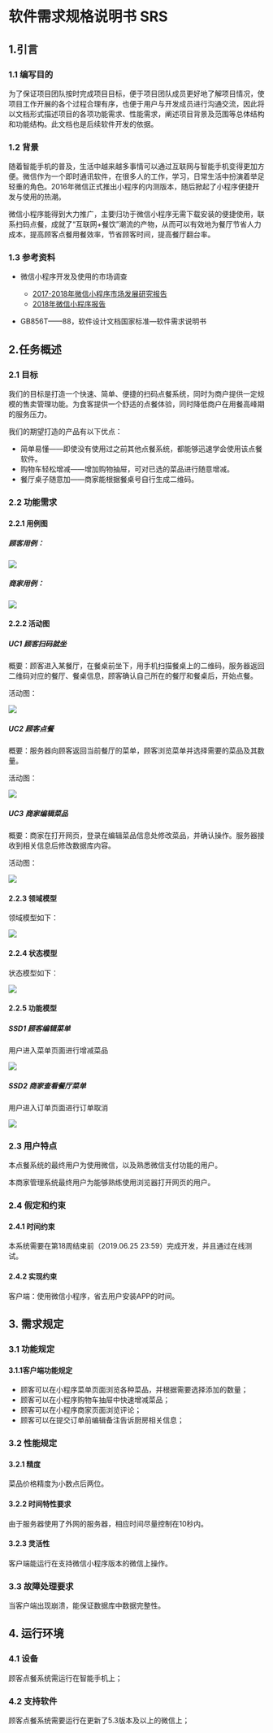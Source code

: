# 软件需求规格说明书 SRS

## 1.引言

### 1.1 编写目的

为了保证项目团队按时完成项目目标，便于项目团队成员更好地了解项目情况，使项目工作开展的各个过程合理有序，也便于用户与开发成员进行沟通交流，因此将以文档形式描述项目的各项功能需求、性能需求，阐述项目背景及范围等总体结构和功能结构。此文档也是后续软件开发的依据。

### 1.2 背景

随着智能手机的普及，生活中越来越多事情可以通过互联网与智能手机变得更加方便。微信作为一个即时通讯软件，在很多人的工作，学习，日常生活中扮演着举足轻重的角色。2016年微信正式推出小程序的内测版本，随后掀起了小程序便捷开发与使用的热潮。

微信小程序能得到大力推广，主要归功于微信小程序无需下载安装的便捷使用，联系扫码点餐，成就了“互联网+餐饮”潮流的产物，从而可以有效地为餐厅节省人力成本，提高顾客点餐用餐效率，节省顾客时间，提高餐厅翻台率。 

### 1.3 参考资料

- 微信小程序开发及使用的市场调查
  - [2017-2018年微信小程序市场发展研究报告](http://co-image.qichacha.com/upload/chacha/att/20180130/1517306145864730.pdf)
  - [2018年微信小程序报告](https://36kr.com/p/5116573.html)

- GB856T——88，软件设计文档国家标准—软件需求说明书

## 2.任务概述

### 2.1 目标

我们的目标是打造一个快速、简单、便捷的扫码点餐系统，同时为商户提供一定规模的售卖管理功能。为食客提供一个舒适的点餐体验，同时降低商户在用餐高峰期的服务压力。 

我们的期望打造的产品有以下优点：

- 简单易懂——即使没有使用过之前其他点餐系统，都能够迅速学会使用该点餐软件。
- 购物车轻松增减——增加购物抽屉，可对已选的菜品进行随意增减。
- 餐厅桌子随意加——商家能根据餐桌号自行生成二维码。

### 2.2 功能需求

#### 2.2.1 用例图

##### 顾客用例：

![](https://github.com/ChickenDinner8/SDP-document/blob/master/Assets/SRS/customer-usecase.png?raw=true)

##### 商家用例：

![](https://github.com/ChickenDinner8/SDP-document/blob/master/Assets/SRS/merchant-usecase.png?raw=true)

#### 2.2.2 活动图

##### UC1 顾客扫码就坐

概要：顾客进入某餐厅，在餐桌前坐下，用手机扫描餐桌上的二维码，服务器返回二维码对应的餐厅、餐桌信息，顾客确认自己所在的餐厅和餐桌后，开始点餐。

活动图：

![](https://github.com/ChickenDinner8/ChickenDinner8.github.io/blob/master/public/img/Nick/activity1.png?raw=true)

##### UC2 顾客点餐

概要：服务器向顾客返回当前餐厅的菜单，顾客浏览菜单并选择需要的菜品及其数量。 

活动图：

![](https://github.com/ChickenDinner8/ChickenDinner8.github.io/blob/master/public/img/Nick/activity2.png?raw=true)

##### UC3 商家编辑菜品

概要：商家在打开网页，登录在编辑菜品信息处修改菜品，并确认操作。服务器接收到相关信息后修改数据库内容。 

活动图：

![](https://github.com/ChickenDinner8/ChickenDinner8.github.io/blob/master/public/img/Nick/activity3.png?raw=true)

#### 2.2.3 领域模型

领域模型如下：

![](https://github.com/ChickenDinner8/ChickenDinner8.github.io/blob/master/public/img/DomainModel/domain%20model.png?raw=true)

#### 2.2.4 状态模型

状态模型如下：

![](https://github.com/ChickenDinner8/ChickenDinner8.github.io/blob/master/public/img/StateModel/state-model.png?raw=true)

#### 2.2.5 功能模型

##### SSD1 顾客编辑菜单 

用户进入菜单页面进行增减菜品

![](https://raw.githubusercontent.com/ChickenDinner8/ChickenDinner8.github.io/master/public/img/Rayman/SSD1.png)

##### SSD2 商家查看餐厅菜单 

用户进入订单页面进行订单取消

![](https://github.com/ChickenDinner8/ChickenDinner8.github.io/blob/master/public/img/Yang/Eat%E7%82%B9%E7%82%B9%E7%B3%BB%E7%BB%9F%E9%A1%BA%E5%BA%8F%E5%9B%BE.png?raw=true)

### 2.3 用户特点

本点餐系统的最终用户为使用微信，以及熟悉微信支付功能的用户。

本商家管理系统最终用户为能够熟练使用浏览器打开网页的用户。

### 2.4 假定和约束

#### 2.4.1 时间约束

本系统需要在第18周结束前（2019.06.25 23:59）完成开发，并且通过在线测试。

#### 2.4.2 实现约束

客户端：使用微信小程序，省去用户安装APP的时间。

## 3. 需求规定

### 3.1 功能规定

#### 3.1.1客户端功能规定

- 顾客可以在小程序菜单页面浏览各种菜品，并根据需要选择添加的数量；
- 顾客可以在小程序购物车抽屉中快速增减菜品；
- 顾客可以在小程序商家页面浏览评论；
- 顾客可以在提交订单前编辑备注告诉厨房相关信息；


### 3.2 性能规定

#### 3.2.1 精度

菜品价格精度为小数点后两位。

#### 3.2.2 时间特性要求

由于服务器使用了外网的服务器，相应时间尽量控制在10秒内。

#### 3.2.3 灵活性

客户端能运行在支持微信小程序版本的微信上操作。

### 3.3 故障处理要求
当客户端出现崩溃，能保证数据库中数据完整性。

## 4. 运行环境

### 4.1 设备

顾客点餐系统需运行在智能手机上；

### 4.2 支持软件

顾客点餐系统需要运行在更新了5.3版本及以上的微信上；
